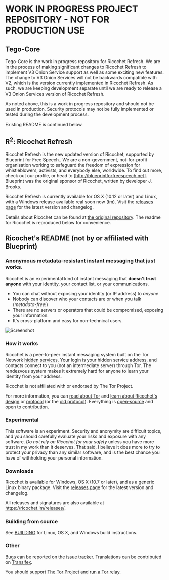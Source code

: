 # WORK IN PROGRESS PROJECT REPOSITORY - NOT FOR PRODUCTION USE

## Tego-Core
Tego-Core is the work in progress repository for Ricochet Refresh. We are in the process of making significant changes to Ricochet Refresh to implement V3 Onion Service support as well as some exciting new features. The change to V3 Onion Services will not be backwards compatible with V2, which is the version currently implemented in Ricochet Refresh. As such, we are keeping development separate until we are ready to release a V3 Onion Services version of Ricochet Refresh. 

As noted above, this is a work in progress repository and should not be used in production. Security protocols may not be fully implemented or tested during the development process. 

Existing README is continued below.

## R<sup>2</sup>: Ricochet Refresh
Ricochet Refresh is the new updated version of Ricochet, supported by Blueprint for Free Speech.. We are a non-government, not-for-profit organisation working to safeguard the freedom of expression for whistleblowers, activists, and everybody else, worldwide. To find out more, check out our profile, or head to [http://blueprintforfreespeech.net]. Blueprint was the original sponsor of Ricochet, written by developer J. Brooks.

Ricochet Refresh is currently available for OS X (10.12 or later) and Linux, with a Windows release available real soon now (tm). Visit the [releases page](https://github.com/blueprint-freespeech/ricochet-refresh/releases) for the latest version and changelog.

Details about Ricochet can be found at [the original repository](https://github.com/ricochet-im/ricochet). The readme for Ricochet is reproduced below for convenience.

## Ricochet's README (not by or affiliated with Blueprint)
### Anonymous metadata-resistant instant messaging that just works.
Ricochet is an experimental kind of instant messaging that **doesn't trust anyone** with your identity, your contact list, or your communications.

* You can chat without exposing your identity (or IP address) to *anyone*
* Nobody can discover who your contacts are or when you talk (*metadata-free!*)
* There are no servers or operators that could be compromised, exposing your information.
* It's cross-platform and easy for non-technical users.

![Screenshot](ricochetscreen.png)

### How it works
Ricochet is a peer-to-peer instant messaging system built on the Tor Network [hidden services](https://www.torproject.org/docs/hidden-services.html.en). Your login is your hidden service address, and contacts connect to you (not an intermediate server) through Tor. The rendezvous system makes it extremely hard for anyone to learn your identity from your address.

Ricochet is not affiliated with or endorsed by The Tor Project.

For more information, you can [read about Tor](https://www.torproject.org/about/overview.html.en) and [learn about Ricochet's design](https://github.com/ricochet-im/ricochet/blob/master/doc/design.md) or [protocol](https://github.com/ricochet-im/ricochet/blob/master/doc/protocol.md) (or the [old protocol](https://github.com/ricochet-im/ricochet/blob/master/doc/deprecated/protocol-1.0.txt)). Everything is [open-source](https://github.com/ricochet-im/ricochet/blob/master/LICENSE) and open to contribution.

### Experimental
This software is an experiment. Security and anonymity are difficult topics, and you should carefully evaluate your risks and exposure with any software. *Do not rely on Ricochet for your safety* unless you have more trust in my work than it deserves. That said, I believe it does more to try to protect your privacy than any similar software, and is the best chance you have of withholding your personal information.

### Downloads

Ricochet is available for Windows, OS X (10.7 or later), and as a generic Linux binary package. Visit the [releases page](https://github.com/ricochet-im/ricochet/releases) for the latest version and changelog.

All releases and signatures are also available at https://ricochet.im/releases/.

### Building from source
See [BUILDING](https://github.com/blueprint-freespeech/ricochet-refresh/blob/master/BUILDING.md) for Linux, OS X, and Windows build instructions.

### Other
Bugs can be reported on the [issue tracker](https://github.com/blueprint-freespeech/ricochet-refresh/issues). Translations can be contributed on [Transifex](https://www.transifex.com/projects/p/ricochet/).

You should support [The Tor Project](https://www.torproject.org/donate/donate.html.en) and [run a Tor relay](https://www.torproject.org/docs/tor-relay-debian.html.en).
